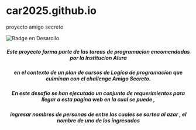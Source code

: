 # car2025.github.io
proyecto amigo secreto

![Badge en Desarollo](https://car2025.github.io/assets/amigo-secreto.png)
<div><center>
<h5><p>Este proyecto forma parte de las tareas de programacion encomendadas por la Institucion Alura  </p></h5>
<h5><p>en el contexto de un plan de cursos de Logica de programacion que culminan con el challenge Amigo Secreto. </p></h5>
<h5><p>En este desafio se han ejecutado un conjunto de requerimientos para llegar a esta pagina web en la cual se puede , </p></h5>
  <h5><p>ingresar nombres de personas de entre las cuales se sortea al azar , el nombre de uno de los ingresados  </p></h5></center></div>
